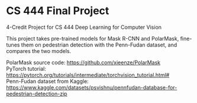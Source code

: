 # CS 444 Final Project
 4-Credit Project for CS 444 Deep Learning for Computer Vision

This project takes pre-trained models for Mask R-CNN and PolarMask, fine-tunes them on pedestrian detection with the Penn-Fudan dataset, and compares the two models.

PolarMask source code: https://github.com/xieenze/PolarMask  
PyTorch tutorial: https://pytorch.org/tutorials/intermediate/torchvision_tutorial.html#  
Penn-Fudan dataset from Kaggle: https://www.kaggle.com/datasets/psvishnu/pennfudan-database-for-pedestrian-detection-zip
